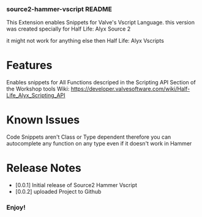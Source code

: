 ### source2-hammer-vscript README
This Extension enables Snippets for Valve's Vscript Language. this version was created specially for Half Life: Alyx Source 2

it might not work for anything else then Half Life: Alyx Vscripts

# Features
Enables snippets for All Functions descriped in the Scripting API Section of the Workshop tools Wiki: 
https://developer.valvesoftware.com/wiki/Half-Life_Alyx_Scripting_API

# Known Issues
Code Snippets aren't Class or Type dependent therefore you can autocomplete any function on any type even if it doesn't work in Hammer
# Release Notes

* [0.0.1]
Initial release of Source2 Hammer Vscript
* [0.0.2]
uploaded Project to Github

### Enjoy!
